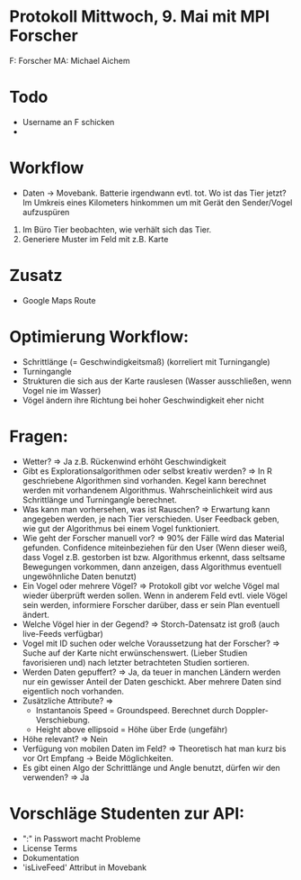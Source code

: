Protokoll Mittwoch, 9. Mai mit MPI Forscher
==============================================

F: Forscher
MA: Michael Aichem


# Todo
- Username an F schicken 
- 

# Workflow 
- Daten -> Movebank. Batterie irgendwann evtl. tot. Wo ist das Tier jetzt? Im Umkreis eines Kilometers hinkommen um mit Gerät den Sender/Vogel aufzuspüren

1. Im Büro Tier beobachten, wie verhält sich das Tier. 
2. Generiere Muster im Feld mit z.B. Karte 


# Zusatz
- Google Maps Route


# Optimierung Workflow:
- Schrittlänge (= Geschwindigkeitsmaß) (korreliert mit Turningangle)
- Turningangle
- Strukturen die sich aus der Karte rauslesen (Wasser ausschließen, wenn Vogel nie im Wasser)
- Vögel ändern ihre Richtung bei hoher Geschwindigkeit eher nicht


# Fragen: 
- Wetter? => Ja z.B. Rückenwind erhöht Geschwindigkeit
- Gibt es Explorationsalgorithmen oder selbst kreativ werden? => In R geschriebene Algorithmen sind vorhanden. Kegel kann berechnet werden mit vorhandenem Algorithmus. Wahrscheinlichkeit wird aus Schrittlänge und Turningangle berechnet. 
- Was kann man vorhersehen, was ist Rauschen? => Erwartung kann angegeben werden, je nach Tier verschieden. User Feedback geben, wie gut der Algorithmus bei einem Vogel funktioniert. 
- Wie geht der Forscher manuell vor? => 90% der Fälle wird das Material gefunden. Confidence miteinbeziehen für den User (Wenn dieser weiß, dass Vogel z.B. gestorben ist bzw. Algorithmus erkennt, dass seltsame Bewegungen vorkommen, dann anzeigen, dass Algorithmus eventuell ungewöhnliche Daten benutzt)
- Ein Vogel oder mehrere Vögel? => Protokoll gibt vor welche Vögel mal wieder überprüft werden sollen. Wenn in anderem Feld evtl. viele Vögel sein werden, informiere Forscher darüber, dass er sein Plan eventuell ändert. 
- Welche Vögel hier in der Gegend? => Storch-Datensatz ist groß (auch live-Feeds verfügbar)
- Vogel mit ID suchen oder welche Voraussetzung hat der Forscher? => Suche auf der Karte nicht erwünschenswert. (Lieber Studien favorisieren und) nach letzter betrachteten Studien sortieren. 
- Werden Daten gepuffert? => Ja, da teuer in manchen Ländern werden nur ein gewisser Anteil der Daten geschickt. Aber mehrere Daten sind eigentlich noch vorhanden. 
- Zusätzliche Attribute? =>
    - Instantanois Speed = Groundspeed. Berechnet durch Doppler-Verschiebung. 
    - Height above ellipsoid = Höhe über Erde (ungefähr)
- Höhe relevant? => Nein
- Verfügung von mobilen Daten im Feld? => Theoretisch hat man kurz bis vor Ort Empfang -> Beide Möglichkeiten.
- Es gibt einen Algo der Schrittlänge und Angle benutzt, dürfen wir den verwenden? => Ja


# Vorschläge Studenten zur API:
- ":" in Passwort macht Probleme
- License Terms
- Dokumentation
- 'isLiveFeed' Attribut in Movebank














